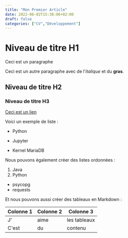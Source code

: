 ```yaml
---
title: "Mon Premier Article"
date: 2022-06-02T15:38:06+02:00
draft: false
categories: ["CV","Développement"]
---
```

# Niveau de titre H1

Ceci est un paragraphe

Ceci est un autre paragraphe avec de l'*italique* et du **gras**.

## Niveau de titre H2
### Niveau de titre H3

[Ceci est un lien](https://www.linuxfr.org/)

Voici un exemple de liste :

- Python
+ Jupyter
* Kernel MariaDB

Nous pouvons également créer des listes ordonnées :

1. Java
2. Python
  - psycopg
  - requests

Et nous pouvons aussi créer des tableaux en Markdown : 

| Colonne 1 | Colonne 2 | Colonne 3      |
| --------- | --------- | -------------- |
| J'        | aime      | les tableaux   |
| C'est     | du        | contenu        |
